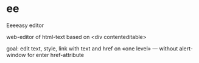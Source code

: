 # ee
Eeeeasy editor

web-editor of html-text based on &lt;div contenteditable&gt;

goal: edit text, style, link with text and href on «one level» — without alert-window for enter href-attribute
